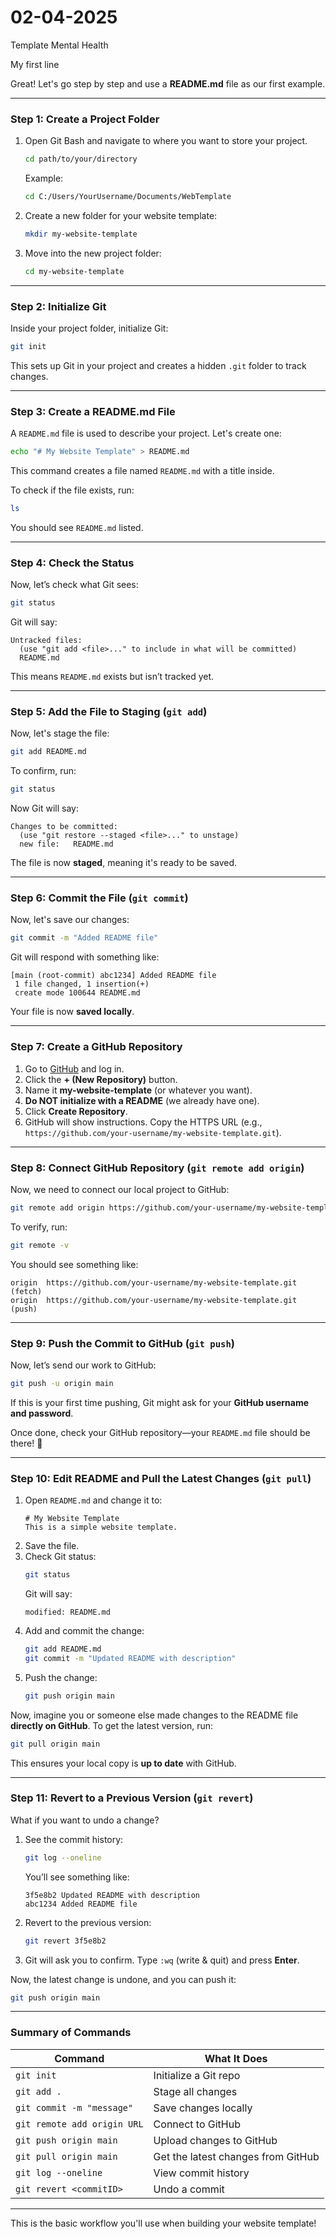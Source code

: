 # 02-04-2025
Template Mental Health

My first line


Great! Let's go step by step and use a **README.md** file as our first example.

---

### **Step 1: Create a Project Folder**
1. Open Git Bash and navigate to where you want to store your project.
   ```bash
   cd path/to/your/directory
   ```
   Example:
   ```bash
   cd C:/Users/YourUsername/Documents/WebTemplate
   ```
2. Create a new folder for your website template:
   ```bash
   mkdir my-website-template
   ```
3. Move into the new project folder:
   ```bash
   cd my-website-template
   ```

---

### **Step 2: Initialize Git**
Inside your project folder, initialize Git:
```bash
git init
```
This sets up Git in your project and creates a hidden `.git` folder to track changes.

---

### **Step 3: Create a README.md File**
A `README.md` file is used to describe your project. Let's create one:
```bash
echo "# My Website Template" > README.md
```
This command creates a file named `README.md` with a title inside.

To check if the file exists, run:
```bash
ls
```
You should see `README.md` listed.

---

### **Step 4: Check the Status**
Now, let’s check what Git sees:
```bash
git status
```
Git will say:
```
Untracked files:
  (use "git add <file>..." to include in what will be committed)
  README.md
```
This means `README.md` exists but isn’t tracked yet.

---

### **Step 5: Add the File to Staging (`git add`)**
Now, let's stage the file:
```bash
git add README.md
```
To confirm, run:
```bash
git status
```
Now Git will say:
```
Changes to be committed:
  (use "git restore --staged <file>..." to unstage)
  new file:   README.md
```
The file is now **staged**, meaning it's ready to be saved.

---

### **Step 6: Commit the File (`git commit`)**
Now, let's save our changes:
```bash
git commit -m "Added README file"
```
Git will respond with something like:
```
[main (root-commit) abc1234] Added README file
 1 file changed, 1 insertion(+)
 create mode 100644 README.md
```
Your file is now **saved locally**.

---

### **Step 7: Create a GitHub Repository**
1. Go to [GitHub](https://github.com) and log in.
2. Click the **+ (New Repository)** button.
3. Name it **my-website-template** (or whatever you want).
4. **Do NOT initialize with a README** (we already have one).
5. Click **Create Repository**.
6. GitHub will show instructions. Copy the HTTPS URL (e.g., `https://github.com/your-username/my-website-template.git`).

---

### **Step 8: Connect GitHub Repository (`git remote add origin`)**
Now, we need to connect our local project to GitHub:
```bash
git remote add origin https://github.com/your-username/my-website-template.git
```
To verify, run:
```bash
git remote -v
```
You should see something like:
```
origin  https://github.com/your-username/my-website-template.git (fetch)
origin  https://github.com/your-username/my-website-template.git (push)
```

---

### **Step 9: Push the Commit to GitHub (`git push`)**
Now, let’s send our work to GitHub:
```bash
git push -u origin main
```
If this is your first time pushing, Git might ask for your **GitHub username and password**.

Once done, check your GitHub repository—your `README.md` file should be there! 🎉

---

### **Step 10: Edit README and Pull the Latest Changes (`git pull`)**
1. Open `README.md` and change it to:
   ```
   # My Website Template
   This is a simple website template.
   ```
2. Save the file.
3. Check Git status:
   ```bash
   git status
   ```
   Git will say:
   ```
   modified: README.md
   ```
4. Add and commit the change:
   ```bash
   git add README.md
   git commit -m "Updated README with description"
   ```
5. Push the change:
   ```bash
   git push origin main
   ```

Now, imagine you or someone else made changes to the README file **directly on GitHub**. To get the latest version, run:
```bash
git pull origin main
```
This ensures your local copy is **up to date** with GitHub.

---

### **Step 11: Revert to a Previous Version (`git revert`)**
What if you want to undo a change?

1. See the commit history:
   ```bash
   git log --oneline
   ```
   You’ll see something like:
   ```
   3f5e8b2 Updated README with description
   abc1234 Added README file
   ```
2. Revert to the previous version:
   ```bash
   git revert 3f5e8b2
   ```
3. Git will ask you to confirm. Type `:wq` (write & quit) and press **Enter**.

Now, the latest change is undone, and you can push it:
```bash
git push origin main
```

---

### **Summary of Commands**
| Command | What It Does |
|---------|-------------|
| `git init` | Initialize a Git repo |
| `git add .` | Stage all changes |
| `git commit -m "message"` | Save changes locally |
| `git remote add origin URL` | Connect to GitHub |
| `git push origin main` | Upload changes to GitHub |
| `git pull origin main` | Get the latest changes from GitHub |
| `git log --oneline` | View commit history |
| `git revert <commitID>` | Undo a commit |

---

This is the basic workflow you'll use when building your website template! 
